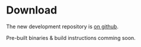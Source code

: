 # Download

The new development repository is [on github](https://github.com/LuaAV/AV).

Pre-built binaries & build instructions comming soon.
